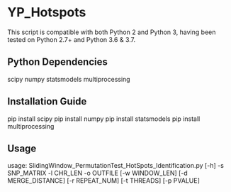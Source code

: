 # YP_Hotspots
This script is compatible with both Python 2 and Python 3, having been tested on Python 2.7+ and Python 3.6 & 3.7. 
## Python Dependencies
scipy
numpy
statsmodels
multiprocessing

## Installation Guide
pip install scipy
pip install numpy
pip install statsmodels
pip install multiprocessing

## Usage
usage: SlidingWindow_PermutationTest_HotSpots_Identification.py [-h] -s SNP_MATRIX -l CHR_LEN -o
                                                                OUTFILE [-w WINDOW_LEN]
                                                                [-d MERGE_DISTANCE]
                                                                [-r REPEAT_NUM] [-t THREADS]
                                                                [-p PVALUE]
